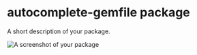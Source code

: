 # autocomplete-gemfile package

A short description of your package.

![A screenshot of your package](http://g.recordit.co/f4JIiXLjXN.gif)

